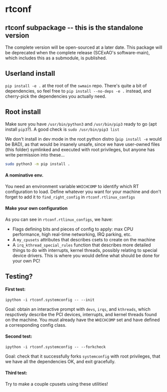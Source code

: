# rtconf

## rtconf subpackage -- this is the standalone version

The complete version will be open-sourced at a later date. This package will be deprecated when the complete release (SCExAO's software-main), which includes this as a submodule, is published.


## Userland install

`pip install -e .` at the root of the `swmain` repo. There's quite a bit of dependencies, so feel free to `pip install --no-deps -e .` instead, and cherry-pick the dependencies you actually need.

## Root install

Make sure you have `/usr/bin/python3` and `/usr/bin/pip3` ready to go (apt install `pip3`?). A good check is `sudo /usr/bin/pip3 list`

We don't install in dev mode in the root python distro (`pip install -e` would be BAD), as that would be insanely unsafe, since we have user-owned files (this folder) symlinked and executed with root privileges, but anyone has write permission into these...

```bash
sudo python3 -m pip install .
```

#### A nominative env.

You need an environment variable `WHICHCOMP` to identify which RT configuration to load. Define whatever you want for your machine and don't forget to add it to `find_right_config` in `rtconf.rtlinux_configs`

#### Make your own configuration

As you can see in `rtconf.rtlinux_configs`, we have:
- Flags defining bits and pieces of config to apply: max CPU performance, high real-time networking, IRQ parking, etc.
- A `my_cpusets` attributes that describes csets to create on the machine
- A `irq_kthread_special_rules` function that describes more detailed things to do with interrupts, kernel threads, possibly relating to special device drivers.
This is where you would define what should be done for your own PC!

## Testing?

#### First test:

`ipython -i rtconf.systemconfig -- --init`

Goal: obtain an interactive prompt with `devs`, `irqs`, and `kthreads`, which respctively describe the PCI devices, interrupts, and kernel threads found on the machine.
You must already have the `WHICHCOMP` set and have defined a corresponding config class.

#### Second test:

`ipython -i rtconf.systemconfig -- --forkcheck`

Goal: check that it successfully forks `systemconfig` with root privileges, that we have all the dependencies OK, and exit gracefully.

#### Third test:

Try to make a couple cpusets using these utilities!
